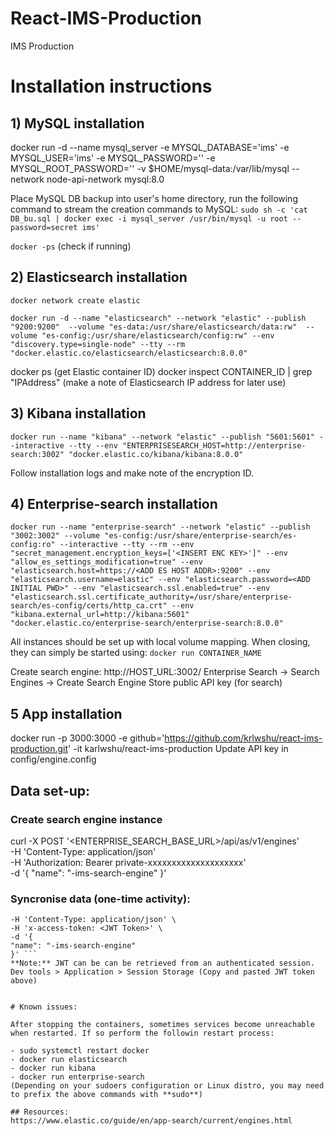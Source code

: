 # React-IMS-Production
IMS Production


# Installation instructions 


## 1) MySQL installation

docker run -d --name mysql_server -e MYSQL_DATABASE='ims' -e MYSQL_USER='ims' -e MYSQL_PASSWORD='<REDACTED>' -e MYSQL_ROOT_PASSWORD='<REDACTED>' -v $HOME/mysql-data:/var/lib/mysql --network node-api-network mysql:8.0

Place MySQL DB backup into user's home directory, run the following command to stream the creation commands to MySQL:
```sudo sh -c 'cat DB_bu.sql | docker exec -i mysql_server /usr/bin/mysql -u root --password=secret ims' ```

  
```docker -ps``` (check if running)
  
## 2) Elasticsearch installation
  
```docker network create elastic```
  
```docker run -d --name "elasticsearch" --network "elastic" --publish "9200:9200"  --volume "es-data:/usr/share/elasticsearch/data:rw"  --volume "es-config:/usr/share/elasticsearch/config:rw" --env "discovery.type=single-node" --tty --rm "docker.elastic.co/elasticsearch/elasticsearch:8.0.0"```
 
docker ps (get Elastic container ID)
docker inspect CONTAINER_ID | grep "IPAddress" (make a note of Elasticsearch IP address for later use)


## 3) Kibana installation
   
```docker run --name "kibana" --network "elastic" --publish "5601:5601" --interactive --tty --env "ENTERPRISESEARCH_HOST=http://enterprise-search:3002" "docker.elastic.co/kibana/kibana:8.0.0" ```
  
Follow installation logs and make note of the encryption ID.

## 4) Enterprise-search installation
```docker run --name "enterprise-search" --network "elastic" --publish "3002:3002" --volume "es-config:/usr/share/enterprise-search/es-config:ro" --interactive --tty --rm --env "secret_management.encryption_keys=['<INSERT ENC KEY>']" --env "allow_es_settings_modification=true" --env "elasticsearch.host=https://<ADD ES HOST ADDR>:9200" --env "elasticsearch.username=elastic" --env "elasticsearch.password=<ADD INITIAL PWD>" --env "elasticsearch.ssl.enabled=true" --env "elasticsearch.ssl.certificate_authority=/usr/share/enterprise-search/es-config/certs/http_ca.crt" --env "kibana.external_url=http://kibana:5601" "docker.elastic.co/enterprise-search/enterprise-search:8.0.0"```

  
  All instances should be set up with local volume mapping. When closing, they can simply be started using:
  ```docker run CONTAINER_NAME```
  
  Create search engine:
  http://HOST_URL:3002/
  Enterprise Search -> Search Engines -> Create Search Engine
  Store public API key (for search)
  

## 5 App installation
  
  docker run -p 3000:3000 -e github='https://github.com/krlwshu/react-ims-production.git' -it karlwshu/react-ims-production
  Update API key in config/engine.config

  
## Data set-up:
  ### Create search engine instance
curl -X POST '<ENTERPRISE_SEARCH_BASE_URL>/api/as/v1/engines' \
-H 'Content-Type: application/json' \
-H 'Authorization: Bearer private-xxxxxxxxxxxxxxxxxxxx' \
-d '{
  "name": "-ims-search-engine"
}' 
  
  ### Syncronise data (one-time activity):
  ``` curl -X POST '<Express Server IP>:5000/searchSync' \
-H 'Content-Type: application/json' \
-H 'x-access-token: <JWT Token>' \
-d '{
  "name": "-ims-search-engine"
}' ```
**Note:** JWT can be can be retrieved from an authenticated session. Dev tools > Application > Session Storage (Copy and pasted JWT token above)
  
  
# Known issues:
  
  After stopping the containers, sometimes services become unreachable when restarted. If so perform the followin restart process:
  
  - sudo systemctl restart docker
  - docker run elasticsearch
  - docker run kibana
  - docker run enterprise-search
  (Depending on your sudoers configuration or Linux distro, you may need to prefix the above commands with **sudo**)

  ## Resources:
  https://www.elastic.co/guide/en/app-search/current/engines.html
